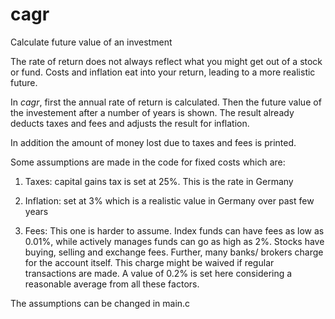 # cagr
Calculate future value of an investment

The rate of return does not always reflect what you might get out of a stock or fund. Costs and inflation eat into your return, leading to a more realistic future. 

In *cagr*, first the annual rate of return is calculated. Then the future value of the investement after a number of years is shown. The result already deducts taxes and fees and adjusts the result for inflation. 

In addition the amount of money lost due to taxes and fees is printed. 

Some assumptions are made in the code for fixed costs which are:
1. Taxes: capital gains tax is set at 25%. This is the rate in Germany

2. Inflation: set at 3% which is a realistic value in Germany over past few years

3. Fees: This one is harder to assume. Index funds can have fees as low as 0.01%, while actively manages funds can go as high as 2%. Stocks have buying, selling and exchange fees. Further, many banks/ brokers charge for the account itself. This charge might be waived if regular transactions are made. 
A value of 0.2% is set here considering a reasonable average from all these factors. 

The assumptions can be changed in main.c
